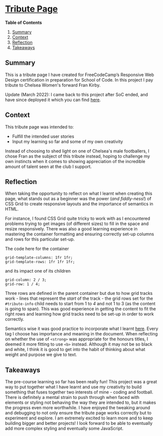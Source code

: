 
# [Tribute Page](https://github.com/SchoolOfCode/w0d0_precourse-challenge-amritatwal)

**Table of Contents**

1. [Summary](#summary) 
2. [Context](#context) 
3. [Reflection](#reflection) 
4. [Takeaways](#takeaways) 


## Summary

This is a tribute page I have created for FreeCodeCamp’s Responsive Web Design certification in preparation for School of Code. In this project I pay tribute to Chelsea Women's forward Fran Kirby.  

Update (March 2022): I came back to this project after SoC ended, and have since deployed it which you can find [here](https://amritstributepage.netlify.app/).

## Context

This tribute page was intended to:

- Fulfill the intended user stories
- Input my learning so far and some of my own creativity 

Instead of choosing to shed light on one of Chelsea's male footballers, I chose Fran as the subject of this tribute instead, hoping to challenge my own instincts when it comes to showing appreciation of the incredible amount of talent seen at the club I support. 

## Reflection 

When taking the opportunity to reflect on what I learnt when creating this page, what stands out as a beginner was the power (_and fiddly-ness!_) of CSS Grid to create responsive layouts and the importance of semantics in HTML. 

For instance, I found CSS Grid quite tricky to work with as I encountered problems trying to get images (of different sizes) to fill in the space and resize responsively. There was also a good learning experience in mastering the container formatting and ensuring correctly set-up columns and rows for this particular set-up.

The code here for the container

  ```
  grid-template-columns: 1fr 1fr;
  grid-template-rows: 1fr 1fr 1fr;
  ````

  and its impact one of its children

  ```
  grid-column: 2 / 3;
  grid-row: 1 / 4;
  ```

Three rows are defined in the parent container but due to how grid tracks work - lines that represent the _start_ of the track - the grid rows set for the `#tribute-info` child needs to start from 1 to _4_ and not 1 to 3 (as the content is going to span). This was good experience in getting the content to fit the right rows and learning how grid tracks need to be set-up in order to work correctly. 
  
Semantics wise it was good practice to incorporate what I learnt [here](https://marksheet.io/html-semantics.html). Every tag I choose has importance and meaning in the document. When reflecting on whether the use of `<strong>` was appropriate for the honours titles, I deemed it more fitting to use `<b>` instead. Although it may not be so black and white, I think it is good to get into the habit of thinking about what weight and purpose we give to text.  

## Takeaways  

The pre-course learning so far has been really fun! This project was a great way to put together 
what I have learnt and use my creativity to build something that fuses together two interests of mine - coding and football. There is definitely a mental strain to push through when faced with
elements or styling not behaving the way they are intended to, but it makes the progress even more worthwhile. I have enjoyed the tweaking around and debugging to not only ensure the tribute page works correctly but to experiment and explore. I am extremely excited to learn more and to keep building bigger and better projects! I look forward to be able to eventually add more complex styling and eventually some JavaScript. 
